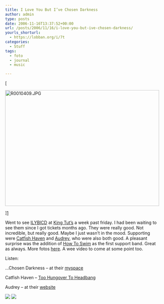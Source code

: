 ```yaml
---
title: I Love You But I’ve Chosen Darkness
author: admin
type: posts
date: 2006-11-16T13:37:52+00:00
url: /posts/2006/11/16/i-love-you-but-ive-chosen-darkness/
yourls_shorturl:
  - https://lobban.org/i/7t
categories:
  - Stuff
tags:
  - foto
  - journal
  - music

---
```

[
  
<img alt="R0010409.JPG" height="375" src="https://lobban.org/wp-content/uploads/2011/06/297527469_3151162880.jpg" width="500" />
  
][1] 

Went to see <a href="http://www.chosendarkness.com/" target="_blank">ILYBICD</a> at <a href="http://www.kingtuts.co.uk/" target="_blank">King Tut’s</a> a week past friday. I had been waiting to see them since I got tickets months ago. They were really good. Not incredible, but really good. Maybe I just wasn’t in the mood. Supporting were <a href="http://www.catfishhaven.com/" target="_blank">Catfish Haven</a> and <a href="http://www.audrey.se/" target="_blank">Audrey</a>, who were also both good. A pleasant surprise was the addition of <a href="http://www.howtoswim.net/" target="_blank">How To Swim</a> as the first support band. Great as always. More fotos <a href="http://flickr.com/photos/nonimage/sets/72157594376459701/" target="_blank">here</a>. A wee video to come at some point too.

Listen:

…Chosen Darkness &#8211; at their <a href="http://www.myspace.com/chosendarkness" target="_blank">myspace</a>

Catfish Haven &#8211; <a href="http://www.catfishhaven.com/sounds-vids/TooHungovertoHeadbang.mp3" target="_blank">Too Hungover To Headbang</a>

Audrey &#8211; at their <a href="http://www.audrey.se/" target="_blank">website</a>

<div class="feedflare">
  <a href="http://feeds.feedburner.com/~f/nonimage?a=7gtrAZX7"><img src="https://feeds.feedburner.com/~f/nonimage?i=7gtrAZX7" /></a> <a href="http://feeds.feedburner.com/~f/nonimage?a=094dVoYG"><img src="https://feeds.feedburner.com/~f/nonimage?i=094dVoYG" /></a>
</div>

 [1]: http://www.flickr.com/photos/nonimage/297527469/ "Photo Sharing"